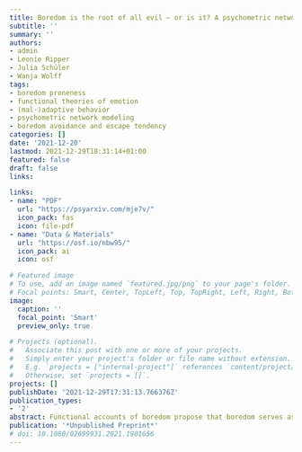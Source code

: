 ```yaml
---
title: Boredom is the root of all evil — or is it? A psychometric network approach to individual differences in behavioral responses to boredom
subtitle: ''
summary: ''
authors:
- admin
- Leonie Ripper
- Julia Schüler
- Wanja Wolff
tags:
- boredom proneness
- functional theories of emotion
- (mal-)adaptive behavior
- psychometric network modeling
- boredom avoidance and escape tendency
categories: []
date: '2021-12-20'
lastmod: 2021-12-29T18:31:14+01:00
featured: false
draft: false
links:

links:
- name: "PDF"
  url: "https://psyarxiv.com/mje7v/"
  icon_pack: fas
  icon: file-pdf
- name: "Data & Materials"
  url: "https://osf.io/nbw95/"
  icon_pack: ai
  icon: osf

# Featured image
# To use, add an image named `featured.jpg/png` to your page's folder.
# Focal points: Smart, Center, TopLeft, Top, TopRight, Left, Right, BottomLeft, Bottom, BottomRight.
image:
  caption: ''
  focal_point: 'Smart'
  preview_only: true

# Projects (optional).
#   Associate this post with one or more of your projects.
#   Simply enter your project's folder or file name without extension.
#   E.g. `projects = ["internal-project"]` references `content/project/deep-learning/index.md`.
#   Otherwise, set `projects = []`.
projects: []
publishDate: '2021-12-29T17:31:13.766376Z'
publication_types:
- '2'
abstract: Functional accounts of boredom propose that boredom serves as an impartial signal to change something about the current situation, which should give rise to adaptive and maladaptive behavior alike. This contrasts with research on boredom proneness, which has overwhelmingly shown associations with maladaptive behavior. To shed light on this discrepancy, we disentangled boredom proneness from individual differences in (1) the urge to avoid and escape boredom and (2) adaptive and maladaptive ways of dealing with boredom. In a high-powered study (N = 636), psychometric network modeling revealed tight associations between boredom proneness and less adaptive and (especially) more maladaptive ways of dealing with boredom. However, its associations with the urge to avoid and escape boredom were rather weak. Importantly, a higher urge to avoid and escape boredom was linked not only to more maladaptive but also to more adaptive ways of dealing with boredom. This pattern of results was robust across various specific behaviors that have previously been linked to boredom. Our findings provide novel evidence for functional accounts of boredom from an individual difference perspective, cautioning against a shallow view of boredom as a purely maladaptive experience.
publication: '*Unpublished Preprint*'
# doi: 10.1080/02699931.2021.1901656
---
```

